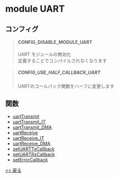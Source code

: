 # module UART

## コンフィグ

> #### CONFIG_DISABLE_MODULE_UART
> UART モジュールの無効化  
> 定義することでコンパイルされなくなります

> ##### CONFIG_USE_HALF_CALLBACK_UART
> UARTのコールバック関数をハーフに変更します

## 関数
- [uartTransmit](function/INDEX.md#uarttransmit)
- [uartTransmit_IT](function/INDEX.md#uarttransmit_it)
- [uartTransmit_DMA](function/INDEX.md#uarttransmit_dma)
- [uartReceive](function/INDEX.md#uartreceive)
- [uartReceive_IT](function/INDEX.md#uartreceive_it)
- [uartReceive_DMA](function/INDEX.md#uartreceive_dma)
- [setUARTTxCallback](function/INDEX.md#setuarttxcallbackuart_handletypedef-stdfunctionvoid)
- [setUARTRxCallback](function/INDEX.md#setuartrxcallbackuart_handletypedef-stdfunctionvoid)
- [setErrorCallback](function/INDEX.md#setuarterrorcallbackuart_handletypedef-stdfunctionvoid)

[<< 戻る](../../INDEX.md)